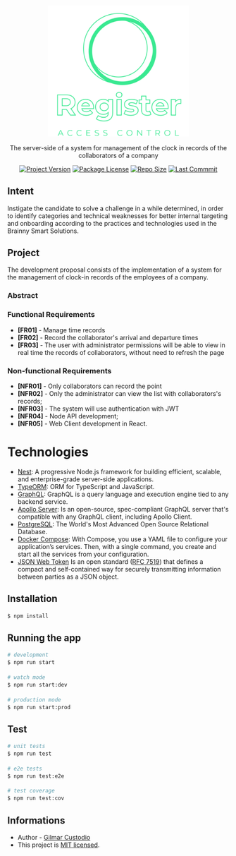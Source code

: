 <p align="center">
  <a href="https://github.com/gilmarxd/clock-in-records-server" target="blank"><img src="resources/logo.svg" width="320" alt="Nest Logo" /></a>
</p>

  <p align="center">The server-side of a system for management of the clock in records of the collaborators of a company</p>
    <p align="center">
<a href="#" target="_blank"><img src="https://img.shields.io/github/package-json/v/gilmarxd/clock-in-records-server" alt="Project Version" /></a>
<a href="#" target="_blank"><img src="https://img.shields.io/github/license/gilmarxd/clock-in-records-server" alt="Package License" /></a>
<a href="#" target="_blank"><img src="https://img.shields.io/github/repo-size/gilmarxd/clock-in-records-server" alt="Repo Size" /></a>
<a href="#" target="_blank"><img src="https://img.shields.io/github/last-commit/gilmarxd/clock-in-records-server" alt="Last Commmit"/></a>
</p>

## Intent

Instigate the candidate to solve a challenge in a while determined, in order to identify categories and technical weaknesses for better internal targeting and onboarding according to the practices and technologies used in the Brainny Smart Solutions.

## Project

The development proposal consists of the implementation of a system for the management of clock-in records of the employees of a company.

### Abstract

### Functional Requirements

- **[FR01]** - Manage time records
- **[FR02]** - Record the collaborator's arrival and departure times
- **[FR03]** - The user with administrator permissions will be able to view in real time the records of collaborators, without need to refresh the page

### Non-functional Requirements

- **[NFR01]** - Only collaborators can record the point
- **[NFR02]** - Only the administrator can view the list with collaborators's records;
- **[NFR03]** - The system will use authentication with JWT
- **[NFR04]** - Node API development;
- **[NFR05]** - Web Client development in React.

# Technologies

- [Nest](https://github.com/nestjs/nest): A progressive Node.js framework for building efficient, scalable, and enterprise-grade server-side applications.
- [TypeORM](https://github.com/typeorm/typeorm): ORM for TypeScript and JavaScript.
- [GraphQL](https://github.com/graphql/graphql-js): GraphQL is a query language and execution engine tied to any backend service.
- [Apollo Server](https://www.apollographql.com/docs/apollo-server/): Is an open-source, spec-compliant GraphQL server that's compatible with any GraphQL client, including Apollo Client.
- [PostgreSQL](https://www.postgresql.org/): The World's Most Advanced Open Source Relational Database.
- [Docker Compose](https://docs.docker.com/compose/): With Compose, you use a YAML file to configure your application’s services. Then, with a single command, you create and start all the services from your configuration.
- [JSON Web Token]() Is an open standard ([RFC 7519](https://tools.ietf.org/html/rfc7519)) that defines a compact and self-contained way for securely transmitting information between parties as a JSON object.

## Installation

```bash
$ npm install
```

## Running the app

```bash
# development
$ npm run start

# watch mode
$ npm run start:dev

# production mode
$ npm run start:prod
```

## Test

```bash
# unit tests
$ npm run test

# e2e tests
$ npm run test:e2e

# test coverage
$ npm run test:cov
```

## Informations

- Author - [Gilmar Custodio](https://github.com/gilmarxd)
- This project is [MIT licensed](LICENSE).
